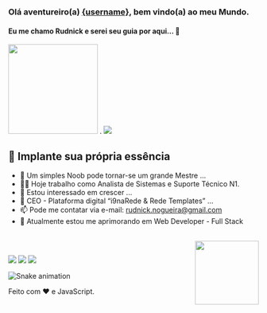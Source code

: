 ### Olá aventureiro(a) [{username}](https://rudnickstephan.github.io), bem vindo(a) ao meu Mundo.
#### Eu me chamo Rudnick e serei seu guia por aqui... 👋

<div>
  <img height="180em" src="https://github-readme-stats.vercel.app/api?username=rudnickstephan&locale=pt-BR&show_icons=true&theme=tokyonight&include_all_commits=true&count_private=true"/>
  .
  <img src="https://github-readme-stats.vercel.app/api/top-langs/?username=rudnickstephan&locale=pt-BR&layout=compact&langs_count=7&theme=tokyonight"/>
</div>

## 💖 Implante sua própria essência

- 🌱 Um simples Noob pode tornar-se um grande Mestre ...
- 🐱‍💻 Hoje trabalho como Analista de Sistemas e Suporte Técnico N1.
- 👀 Estou interessado em crescer ...
- 💞️ CEO - Plataforma digital “i9naRede & Rede Templates” ...
- 📫 Pode me contatar via e-mail: rudnick.nogueira@gmail.com
- 🧠 Atualmente estou me aprimorando em Web Developer - Full Stack

<div style="display: inline_block"><br>
<img align="right" width="128" src="https://user-images.githubusercontent.com/88541407/129505438-e045c1f3-557f-4221-977b-0ef75815b963.png">
</div>

  ##

<div> 
  <a href="https://instagram.com/eurudnick" target="_blank"><img src="https://img.shields.io/badge/-Instagram-%23E4405F?style=for-the-badge&logo=instagram&logoColor=white" target="_blank"></a>
  <a href = "mailto:rudnick.nogueira@gmail.com"><img src="https://img.shields.io/badge/-Gmail-%23333?style=for-the-badge&logo=gmail&logoColor=white" target="_blank"></a>
  <a href="https://www.linkedin.com/in/rudnick-stephan-964568155/" target="_blank"><img src="https://img.shields.io/badge/-LinkedIn-%230077B5?style=for-the-badge&logo=linkedin&logoColor=white" target="_blank"></a> 
 
  ![Snake animation](https://github.com/rudnickstephan/rudnickstephan/blob/output/github-contribution-grid-snake.svg)
 
</div>

Feito com ❤️ e JavaScript.
<!---
rudnickstephan/rudnickstephan is a ✨ special ✨ repository because its `README.md` (this file) appears on your GitHub profile.
You can click the Preview link to take a look at your changes.
--->
